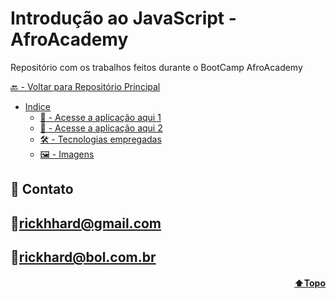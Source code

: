 <h1 id="topo">Introdução ao JavaScript - AfroAcademy</h1>
Repositório com os trabalhos feitos durante o BootCamp AfroAcademy

[🔙 - Voltar para Repositório Principal](https://github.com/RickHardBR/AfroAcademy)

* [Indice](#funciona)
    * [🚀 - Acesse a aplicação aqui 1](https://rickhardbr.github.io/AfroAcademy/HTML_CSS_JS/MudarCorBody/)
    * [🚀 - Acesse a aplicação aqui 2](https://rickhardbr.github.io/AfroAcademy/HTML_CSS_JS/MudarCorBody2/)
    * [🛠️ - Tecnologias empregadas](#tecnologia)
    * [🖼️ - Imagens](#imagens)

## 💛 Contato

## 📧rickhhard@gmail.com

## 📧rickhard@bol.com.br

<h4 align="right"><a href="#topo">⬆️Topo</a></h4>